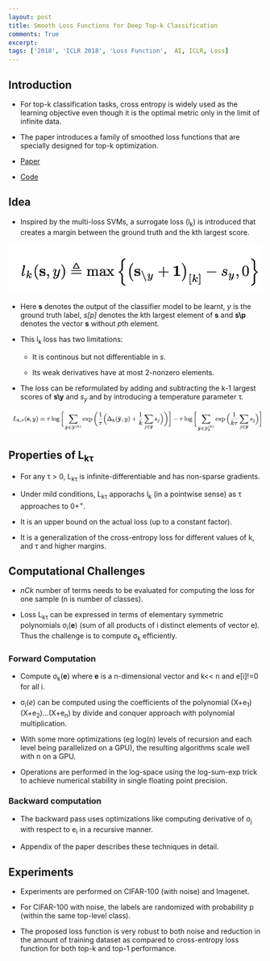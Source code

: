 ```yaml
---
layout: post
title: Smooth Loss Functions for Deep Top-k Classification
comments: True
excerpt: 
tags: ['2018', 'ICLR 2018', 'Loss Function',  AI, ICLR, Loss]
---
```


## Introduction

* For top-k classification tasks, cross entropy is widely used as the learning objective even though it is the optimal metric only in the limit of infinite data.

* The paper introduces a family of smoothed loss functions that are specially designed for top-k optimization.

* [Paper](https://arxiv.org/abs/1802.07595)

* [Code](https://github.com/oval-group/smooth-topk)

## Idea

* Inspired by the multi-loss SVMs, a surrogate loss (l<sub>k</sub>) is introduced that creates a margin between the ground truth and the kth largest score.

![Equation 1](https://github.com/shagunsodhani/papers-I-read/raw/master/assets/topk/eq1.png)

* Here **s** denotes the output of the classifier model to be learnt, *y* is the ground truth label, *s[p]* denotes the kth largest element of **s** and **s\p** denotes the vector **s** without *p*th element.

* This l<sub>k</sub> loss has two limitations:
    
    * It is continous but not differentiable in *s*.

    * Its weak derivatives have at most 2-nonzero elements.

* The loss can be reformulated by adding and subtracting the k-1 largest scores of **s\y** and *s<sub>y</sub>* and by introducing a temperature parameter &tau;.

![Equation 2](https://github.com/shagunsodhani/papers-I-read/raw/master/assets/topk/eq2.png)

## Properties of L<sub>k&tau;</sub>

* For any &tau; > 0, L<sub>k&tau;</sub> is infinite-differentiable and has non-sparse gradients.

* Under mild conditions, L<sub>k&tau;</sub> apporachs l<sub>k</sub> (in a pointwise sense) as &tau; approaches to 0+<sup>+</sup>.

* It is an upper bound on the actual loss (up to a constant factor).

* It is a generalization of the cross-entropy loss for different values of k, and &tau; and higher margins.


## Computational Challenges

* *nCk* number of terms needs to be evaluated for computing the loss for one sample (n is number of classes).

* Loss L<sub>k&tau;</sub> can be expressed in terms of elementary symmetric polynomials &sigma;<sub>i</sub>(**e**) (sum of all products of i distinct elements of vector e). Thus the challenge is to compute &sigma;<sub>k</sub> efficiently.

### Forward Computation

* Compute &sigma;<sub>k</sub>(**e**) where **e** is a n-dimensional vector and k<< n and e[i]!=0 for all i.

* &sigma;<sub>i</sub>(*e*) can be computed using the coefficients of the polynomial (X+e<sub>1</sub>)(X+e<sub>2</sub>)...(X+e<sub>n</sub>) by divide and conquer approach with polynomial multiplication.

* With some more optimizations (eg log(n) levels of recursion and each level being parallelized on a GPU), the resulting algorithms scale well with n on a GPU.

* Operations are performed in the log-space using the log-sum-exp trick to achieve numerical stability in single floating point precision.

### Backward computation

* The backward pass uses optimizations like computing derivative of &sigma;<sub>j</sub> with respect to e<sub>i</sub> in a recursive manner.

* Appendix of the paper describes these techniques in detail.

## Experiments

* Experiments are performed on CIFAR-100 (with noise) and Imagenet.

* For CIFAR-100 with noise, the labels are randomized with probability p (within the same top-level class).

* The proposed loss function is very robust to both noise and reduction in the amount of training dataset as compared to cross-entropy loss function for both top-k and top-1 performance.